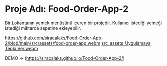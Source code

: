 # Proje Adı: Food-Order-App-2
Bir Lokantanın yemek menüsünü içeren bir projedir. Kullanıcı istediği yemeği istediği miktarda sepetine ekleyebilir. 


https://github.com/siracalaks/Food-Order-App-2/blob/main/src/assets/food-order-app.webm
[src_assets_Uygulamaya Tepki Ver.webm](https://user-images.githubusercontent.com/102253572/230456957-2b79f2ad-c651-4cb9-87e3-919aeb0c92fc.webm)


DEMO => (https://siracalaks.github.io/Food-Order-App-2/)
